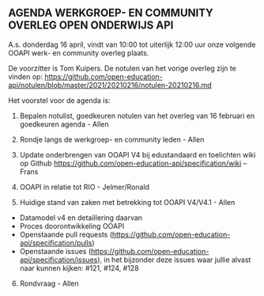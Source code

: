 **AGENDA WERKGROEP- EN COMMUNITY OVERLEG OPEN ONDERWIJS API**
------------------------------------------------------------

 A.s. donderdag 16 april, vindt van 10:00 tot uiterlijk 12:00 uur onze volgende OOAPI werk- en community overleg plaats.

De voorzitter is Tom Kuipers.
De notulen van het vorige overleg zijn te vinden op:
https://github.com/open-education-api/notulen/blob/master/2021/20210216/notulen-20210216.md

Het voorstel voor de agenda is:

1.  Bepalen notulist, goedkeuren notulen van het overleg van 16 februari en goedkeuren agenda - Allen

2.  Rondje langs de werkgroep- en community leden - Allen

3.  Update onderbrengen van OOAPI V4 bij edustandaard en toelichten wiki op Github
        https://github.com/open-education-api/specification/wiki  – Frans

4. OOAPI in relatie tot RIO - Jelmer/Ronald

5.  Huidige stand van zaken met betrekking tot OOAPI V4/V4.1 - Allen
 - Datamodel v4 en detaillering daarvan
 - Proces doorontwikkeling OOAPI
 - Openstaande pull requests (https://github.com/open-education-api/specification/pulls)
 - Openstaande issues (https://github.com/open-education-api/specification/issues), in het bijzonder deze issues waar jullie alvast naar kunnen kijken: 
   #121, #124, #128

6.  Rondvraag - Allen        

